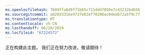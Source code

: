 ```yaml
---
ms.openlocfilehash: 7609ffa8d9f71b65c721dd47050e7c43232bdb56
ms.sourcegitcommit: ad203331ee9737e82ef70206ac04eeb72a5f9c7f
ms.translationtype: MT
ms.contentlocale: zh-CN
ms.lasthandoff: 06/18/2019
ms.locfileid: "67224572"
---
```

正在构建此主题。 我们正在努力改进，敬请期待！
